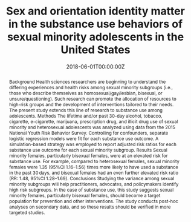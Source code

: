 ---
title: "Sex and orientation identity matter in the substance use behaviors of sexual minority adolescents in the United States"

authors:
- "admin"
date: "2018-06-01T00:00:00Z"
doi: "10.1016/j.drugalcdep.2018.01.012"
venue: "Drug and Alcohol Dependence"
publishDate: "2017-01-01T00:00:00Z"
publication_types: ["2"]
abstract: "Background
Health sciences researchers are beginning to understand the differing experiences and health risks among sexual minority subgroups (i.e., those who describe themselves as homosexual/gay/lesbian, bisexual, or unsure/questioning). Such research can promote the allocation of resources to high-risk groups and the development of interventions tailored to their needs. The present study extends this line of research to substance use among adolescents.

Methods
The lifetime and/or past 30-day alcohol, tobacco, cigarette, e-cigarette, marijuana, prescription drug, and illicit drug use of sexual minority and heterosexual adolescents was analyzed using data from the 2015 National Youth Risk Behavior Survey. Controlling for confounders, separate logistic regression models were fit for each substance use outcome. A simulation-based strategy was employed to report adjusted risk ratios for each substance use outcome for each sexual minority subgroup.

Results
Sexual minority females, particularly bisexual females, were at an elevated risk for substance use. For example, compared to heterosexual females, sexual minority females were 1.35 (95%CI 1.16–1.56) times more likely to have used a substance in the past 30 days, and bisexual females had an even further elevated risk ratio (RR: 1.48, 95%CI 1.28–1.69).

Conclusions
Studying the variance among sexual minority subgroups will help practitioners, advocates, and policymakers identify high risk subgroups. In the case of substance use, this study suggests sexual minority females, particularly bisexual females, should become a target population for prevention and other interventions. The study conducts post-hoc analyses on secondary data, and so these results should be verified in more targeted studies."
summary: "Caputi, T. L. (2018). Sex and orientation identity matter in the substance use behaviors of sexual minority adolescents in the United States. Drug and Alcohol Dependence, 187, 142148. doi:10.1016/j.drugalcdep.2018.01.012"
tags: 
featured: false
links:
- name: Paper Link
  url: "https://www.sciencedirect.com/science/article/pii/S0376871618301170"
url_pdf: "/files/DAD-2018.pdf"
image:
  focal_point: ""
  preview_only: false
---